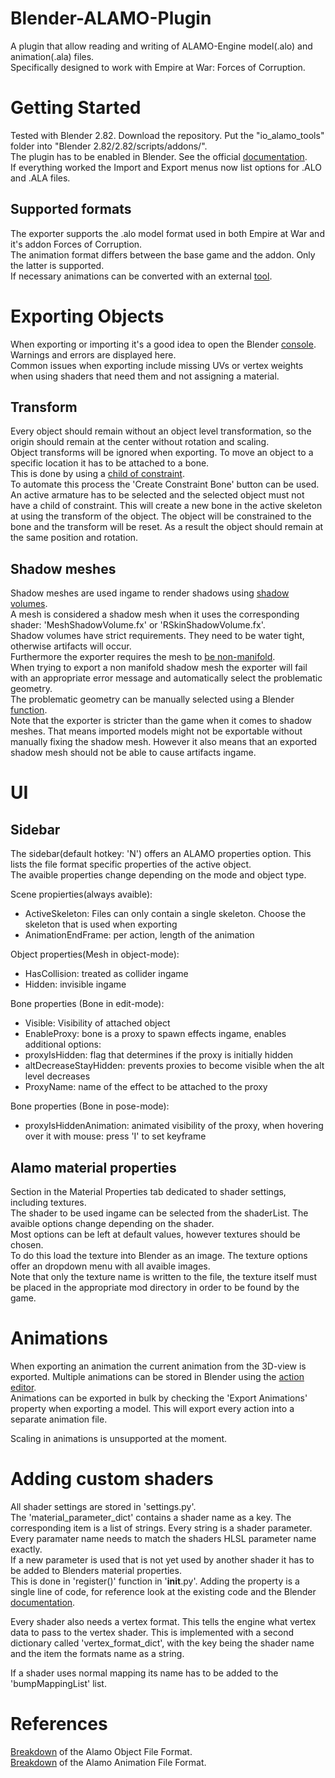 # Blender-ALAMO-Plugin

A plugin that allow reading and writing of ALAMO-Engine model(.alo) and animation(.ala) files.  
Specifically designed to work with Empire at War: Forces of Corruption.

# Getting Started 

Tested with Blender 2.82. Download the repository. Put the "io_alamo_tools" folder into "Blender 2.82/2.82/scripts/addons/".  
The plugin has to be enabled in Blender. See the official [documentation](https://docs.blender.org/manual/en/latest/editors/preferences/addons.html).  
If everything worked the Import and Export menus now list options for .ALO and .ALA files.  

## Supported formats 

The exporter supports the .alo model format used in both Empire at War and it's addon Forces of Corruption.  
The animation format differs between the base game and the addon. Only the latter is supported.  
If necessary animations can be converted with an external [tool](https://modtools.petrolution.net/tools/AnimationConverter).

# Exporting Objects 

When exporting or importing it's a good idea to open the Blender [console](https://docs.blender.org/manual/en/latest/advanced/command_line/introduction.html). 
Warnings and errors are displayed here.   
Common issues when exporting include missing UVs or vertex weights when using shaders that need them and not assigning a material.  

## Transform

Every object should remain without an object level transformation, so the origin should remain at the center without rotation
and scaling.  
Object transforms will be ignored when exporting. To move an object to a specific location it has to be attached to a bone.  
This is done by using a [child of constraint](https://docs.blender.org/manual/en/latest/animation/constraints/relationship/child_of.html).  
To automate this process the 'Create Constraint Bone' button can be used. An active armature has to be selected and the selected 
object must not have a child of constraint. This will create a new bone in the active skeleton at using the transform of the object. The object will be constrained to the bone and the transform will be reset. As a result the object should remain at the same position and rotation. 

## Shadow meshes

Shadow meshes are used ingame to render shadows using [shadow volumes](https://en.wikipedia.org/wiki/Shadow_volume).  
A mesh is considered a shadow mesh when it uses the corresponding shader: 'MeshShadowVolume.fx' or 'RSkinShadowVolume.fx'.  
Shadow volumes have strict requirements. They need to be water tight, otherwise artifacts will occur.  
Furthermore the exporter requires the mesh to 
[be non-manifold](https://docs.blender.org/manual/en/latest/glossary/index.html#term-non-manifold).  
When trying to export a non manifold shadow mesh the exporter will fail 
with an appropriate error message and automatically select the problematic geometry.  
The problematic geometry can be manually selected using a Blender 
[function](https://docs.blender.org/manual/en/latest/modeling/meshes/selecting.html#select-all-by-trait).  
Note that the exporter is stricter than the game when it comes to shadow meshes. 
That means imported models might not be exportable without manually fixing the shadow mesh. 
However it also means that an exported shadow mesh should not be able to cause artifacts ingame.  

# UI

## Sidebar

The sidebar(default hotkey: 'N') offers an ALAMO properties option. 
This lists the file format specific properties of the active object.  
The avaible properties change depending on the mode and object type.

Scene propierties(always avaible): 
 - ActiveSkeleton: Files can only contain a single skeleton. Choose the skeleton that is used when exporting
 - AnimationEndFrame: per action, length of the animation

Object properties(Mesh in object-mode): 
 - HasCollision: treated as collider ingame
 - Hidden: invisible ingame
 
Bone properties (Bone in edit-mode): 
 - Visible: Visibility of attached object
 - EnableProxy: bone is a proxy to spawn effects ingame, enables additional options: 
 - proxyIsHidden: flag that determines if the proxy is initially hidden
 - altDecreaseStayHidden: prevents proxies to become visible when the alt level decreases
 - ProxyName: name of the effect to be attached to the proxy
 
 Bone properties (Bone in pose-mode):
  - proxyIsHiddenAnimation: animated visibility of the proxy, when hovering over it with mouse: press 'I' to set keyframe 
 
 ## Alamo material properties

Section in the Material Properties tab dedicated to shader settings, including textures.  
The shader to be used ingame can be selected from the shaderList. The avaible options change depending on the shader.  
Most options can be left at default values, however textures should be chosen.  
To do this load the texture into Blender as an image. The texture options offer an dropdown menu with all avaible images.  
Note that only the texture name is written to the file, the texture itself must be placed in the appropriate 
mod directory in order to be found by the game.  

# Animations 

When exporting an animation the current animation from the 3D-view is exported. 
Multiple animations can be stored in Blender using the [action editor](https://docs.blender.org/manual/en/latest/editors/dope_sheet/action.html).  
Animations can be exported in bulk by checking the 'Export Animations' property when exporting a model. This will export every 
action into a separate animation file.  

Scaling in animations is unsupported at the moment. 

# Adding custom shaders 

All shader settings are stored in 'settings.py'.  
The 'material_parameter_dict' contains a shader name as a key. The corresponding item is a list of strings. 
Every string is a shader parameter. Every paramater name needs to match the shaders HLSL parameter name exactly.  
If a new parameter is used that is not yet used by another shader it has to be added to Blenders material properties.  
This is done in 'register()' function in '__init__.py'. Adding the property is a single line of code, for reference look at the 
existing code and the Blender [documentation](https://docs.blender.org/api/current/bpy.props.html). 

Every shader also needs a vertex format. This tells the engine what vertex data to pass to the vertex shader. 
This is implemented with a second dictionary called 'vertex_format_dict', with the key being the shader name and the item the formats name as a string.  

If a shader uses normal mapping its name has to be added to the 'bumpMappingList' list.  

# References 

[Breakdown](https://modtools.petrolution.net/docs/AlaFileFormat) of the Alamo Object File Format.  
[Breakdown](https://modtools.petrolution.net/docs/AloFileFormat) of the Alamo Animation File Format.
